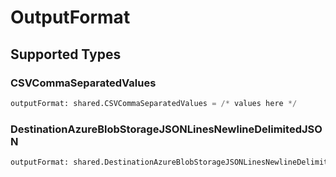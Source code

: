 # OutputFormat


## Supported Types

### CSVCommaSeparatedValues

```python
outputFormat: shared.CSVCommaSeparatedValues = /* values here */
```

### DestinationAzureBlobStorageJSONLinesNewlineDelimitedJSON

```python
outputFormat: shared.DestinationAzureBlobStorageJSONLinesNewlineDelimitedJSON = /* values here */
```

